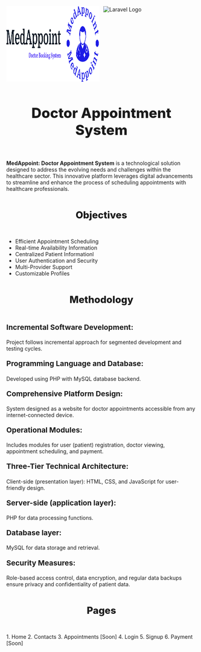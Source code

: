<div style="display: flex;">
  <div style="flex: 1; margin-right: 10px;">
    <img src="./public/images/logo-light.svg" alt="Laravel Logo" style="width: auto; height: 200px;">
  </div>
  <div style="flex: 1;">
    <img src="https://raw.githubusercontent.com/laravel/art/master/logo-lockup/5%20SVG/2%20CMYK/1%20Full%20Color/laravel-logolockup-cmyk-red.svg" alt="Laravel Logo" style="width: auto; height: 200px;">
  </div>
</div>

<p style="font-weight: 800;
         text-align: center;
         font-size: 2.3rem;
         padding:20px;">
         Doctor Appointment System</p>
<p><span style="font-weight: 700;">MedAppoint: Doctor Appointment System</span> is a technological solution designed to address the evolving needs and challenges within the healthcare sector. This innovative platform leverages digital advancements to streamline and enhance the process of scheduling appointments with healthcare professionals.</p>

<p style="font-weight: 800;
         text-align: center;
         font-size: 1.6rem;
         padding:20px;">
         Objectives</p>
<ul>
   <li>Efficient Appointment Scheduling</li>
   <li>Real-time Availability Information</li>
   <li>Centralized Patient Informationl</li>
   <li>User Authentication and Security</li>
   <li>Multi-Provider Support</li>
   <li>Customizable Profiles</li>
</ul>

<p style="font-weight: 800;
         text-align: center;
         font-size: 1.6rem;
         padding:20px;">
         Methodology</p>

<p style="font-weight: 700;
         font-size: 1.2rem;">
Incremental Software Development: </p>
<p>Project follows incremental approach for segmented development and testing cycles.</p>

<p style="font-weight: 700;
         font-size: 1.2rem;">
Programming Language and Database: </p>
<p>Developed using PHP with MySQL database backend.</p>

<p style="font-weight: 700;
         font-size: 1.2rem;">
Comprehensive Platform Design: </p>
<p>System designed as a website for doctor appointments accessible from any internet-connected device.</p>

<p style="font-weight: 700;
         font-size: 1.2rem;">
Operational Modules: </p>
<p>Includes modules for user (patient) registration, doctor viewing, appointment scheduling, and payment.</p>

<p style="font-weight: 700;
         font-size: 1.2rem;">
Three-Tier Technical Architecture: </p>
<p>Client-side (presentation layer): HTML, CSS, and JavaScript for user-friendly design.</p>

<p style="font-weight: 700;
         font-size: 1.2rem;">Server-side (application layer): </p>
<p>PHP for data processing functions.</p>

<p style="font-weight: 700;
         font-size: 1.2rem;">Database layer: </p>
<p>MySQL for data storage and retrieval.</p>

<p style="font-weight: 700;
         font-size: 1.2rem;">Security Measures: </p>
<p>Role-based access control, data encryption, and regular data backups ensure privacy and confidentiality of patient data.</p>

<p style="font-weight: 800;
         text-align: center;
         font-size: 1.6rem;
         padding:20px;">
         Pages</p>
1. Home
2. Contacts
3. Appointments [Soon]
4. Login
5. Signup
6. Payment [Soon]

